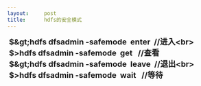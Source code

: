 ```yaml
---
layout:     post
title:      hdfs的安全模式
---
```

<div id="article_content" class="article_content clearfix csdn-tracking-statistics" data-pid="blog" data-mod="popu_307" data-dsm="post">
								            <link rel="stylesheet" href="https://csdnimg.cn/release/phoenix/template/css/ck_htmledit_views-f76675cdea.css">
						<div class="htmledit_views" id="content_views">
                
<strong><span style="font-size:18px;"> $&gt;hdfs dfsadmin -safemode  enter  //进入<br>
 $&gt;hdfs dfsadmin -safemode  get   //查看<br>
 $&gt;hdfs dfsadmin -safemode  leave  //退出<br>
 $&gt;hdfs dfsadmin -safemode  wait   //等待</span></strong>
            </div>
                </div>